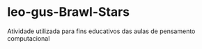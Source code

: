 # leo-gus-Brawl-Stars
Atividade utilizada para fins educativos das aulas de pensamento computacional
